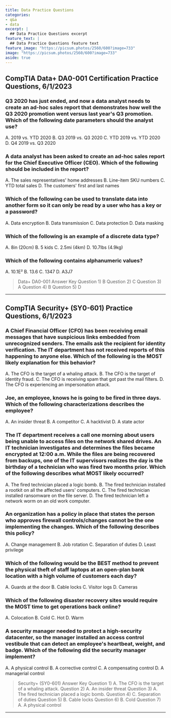 ```yaml
---
title: Data Practice Questions
categories:
- q&a
- data
excerpt: |
  ## Data Practice Questions excerpt
feature_text: |  
  ## Data Practice Questions feature text
feature_image: "https://picsum.photos/2560/600?image=733"
image: "https://picsum.photos/2560/600?image=733"
aside: true
---
```


## CompTIA Data+ DA0-001 Certification Practice Questions, 6/1/2023

### Q3 2020 has just ended, and now a data analyst needs to create an ad-hoc sales report that demonstrates how well the Q3 2020 promotion went versus last year's Q3 promotion. Which of the following date parameters should the analyst use?

A. 2019 vs. YTD 2020
B. Q3 2019 vs. Q3 2020
C. YTD 2019 vs. YTD 2020
D. Q4 2019 vs. Q3 2020

### A data analyst has been asked to create an ad-hoc sales report for the Chief Executive Officer (CEO). Which of the following should be included in the report?

A. The sales representatives' home addresses
B. Line-item SKU numbers
C. YTD total sales
D. The customers' first and last names

### Which of the following can be used to translate data into another form so it can only be read by a user who has a key or a password?

A.    Data encryption
B.    Data transmission
C.    Data protection
D.    Data masking

### Which of the following is an example of a discrete data type?

A. 8in (20cm)
B. 5 kids
C. 2.5mi (4km)
D. 10.7lbs (4.9kg)

### Which of the following contains alphanumeric values?

A. 10.1Ε²
B. 13.6
C. 1347
D. A3J7

>Data+ DA0-001 Answer Key
Question 1) B
Question 2) C
Question 3) A
Question 4) B
Question 5) D

---
## CompTIA Security+ (SY0-601) Practice Questions, 6/1/2023

### A Chief Financial Officer (CFO) has been receiving email messages that have suspicious links embedded from unrecognized senders. The emails ask the recipient for identity verification. The IT department has not received reports of this happening to anyone else. Which of the following is the MOST likely explanation for this behavior?

A. The CFO is the target of a whaling attack.
B. The CFO is the target of identity fraud.
C. The CFO is receiving spam that got past the mail filters.
D. The CFO is experiencing an impersonation attack.

### Joe, an employee, knows he is going to be fired in three days. Which of the following characterizations describes the employee?

A. An insider threat
B. A competitor
C. A hacktivist
D. A state actor

### The IT department receives a call one morning about users being unable to access files on the network shared drives. An IT technician investigates and determines the files became encrypted at 12:00 a.m. While the files are being recovered from backups, one of the IT supervisors realizes the day is the birthday of a technician who was fired two months prior. Which of the following describes what MOST likely occurred?

A. The fired technician placed a logic bomb.
B. The fired technician installed a rootkit on all the affected users' computers.
C. The fired technician installed ransomware on the file server.
D. The fired technician left a network worm on an old work computer.

### An organization has a policy in place that states the person who approves firewall controls/changes cannot be the one implementing the changes. Which of the following describes this policy?

A. Change management
B. Job rotation
C. Separation of duties
D. Least privilege

### Which of the following would be the BEST method to prevent the physical theft of staff laptops at an open-plan bank location with a high volume of customers each day?

A. Guards at the door
B. Cable locks
C. Visitor logs
D. Cameras

### Which of the following disaster recovery sites would require the MOST time to get operations back online?

A. Colocation
B. Cold
C. Hot
D. Warm

### A security manager needed to protect a high-security datacenter, so the manager installed an access control vestibule that can detect an employee's heartbeat, weight, and badge. Which of the following did the security manager implement?

A. A physical control
B. A corrective control
C. A compensating control
D. A managerial control

>Security+ (SY0-601) Answer Key
Question 1) A. The CFO is the target of a whaling attack.
Question 2) A. An insider threat
Question 3) A. The fired technician placed a logic bomb.
Question 4) C. Separation of duties
Question 5) B. Cable locks
Question 6) B. Cold
Question 7) A. A physical control

---


